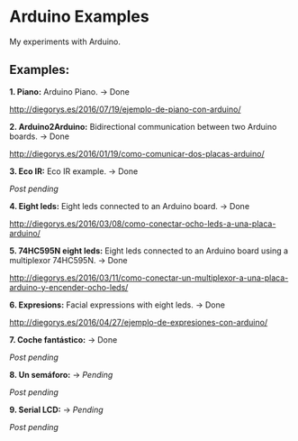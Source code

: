 # Arduino Examples

My experiments with Arduino.

## Examples:

**1. Piano:** Arduino Piano. -> Done

http://diegorys.es/2016/07/19/ejemplo-de-piano-con-arduino/

**2. Arduino2Arduino:** Bidirectional communication between two Arduino boards. -> Done

http://diegorys.es/2016/01/19/como-comunicar-dos-placas-arduino/

**3. Eco IR:** Eco IR example. -> Done

*Post pending*

**4. Eight leds:** Eight leds connected to an Arduino board. -> Done

http://diegorys.es/2016/03/08/como-conectar-ocho-leds-a-una-placa-arduino/

**5. 74HC595N eight leds:** Eight leds connected to an Arduino board using a multiplexor 74HC595N. -> Done

http://diegorys.es/2016/03/11/como-conectar-un-multiplexor-a-una-placa-arduino-y-encender-ocho-leds/

**6. Expresions:** Facial expressions with eight leds. -> Done

http://diegorys.es/2016/04/27/ejemplo-de-expresiones-con-arduino/

**7. Coche fantástico:** -> Done

*Post pending*

**8. Un semáforo:** -> *Pending*

*Post pending*

**9. Serial LCD:** -> *Pending*

*Post pending*